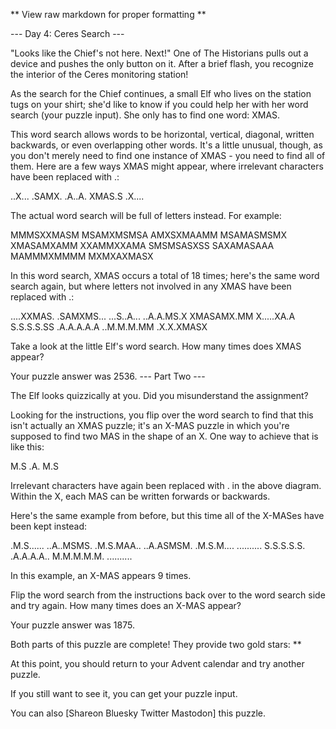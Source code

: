 ** View raw markdown for proper formatting **

--- Day 4: Ceres Search ---

"Looks like the Chief's not here. Next!" One of The Historians pulls out a
device and pushes the only button on it. After a brief flash, you recognize the
interior of the Ceres monitoring station!

As the search for the Chief continues, a small Elf who lives on the station tugs
on your shirt; she'd like to know if you could help her with her word search
(your puzzle input). She only has to find one word: XMAS.

This word search allows words to be horizontal, vertical, diagonal, written
backwards, or even overlapping other words. It's a little unusual, though, as
you don't merely need to find one instance of XMAS - you need to find all of
them. Here are a few ways XMAS might appear, where irrelevant characters have
been replaced with .:

..X... .SAMX. .A..A. XMAS.S .X....

The actual word search will be full of letters instead. For example:

MMMSXXMASM MSAMXMSMSA AMXSXMAAMM MSAMASMSMX XMASAMXAMM XXAMMXXAMA SMSMSASXSS
SAXAMASAAA MAMMMXMMMM MXMXAXMASX

In this word search, XMAS occurs a total of 18 times; here's the same word
search again, but where letters not involved in any XMAS have been replaced with
.:

....XXMAS. .SAMXMS... ...S..A... ..A.A.MS.X XMASAMX.MM X.....XA.A S.S.S.S.SS
.A.A.A.A.A ..M.M.M.MM .X.X.XMASX

Take a look at the little Elf's word search. How many times does XMAS appear?

Your puzzle answer was 2536. --- Part Two ---

The Elf looks quizzically at you. Did you misunderstand the assignment?

Looking for the instructions, you flip over the word search to find that this
isn't actually an XMAS puzzle; it's an X-MAS puzzle in which you're supposed to
find two MAS in the shape of an X. One way to achieve that is like this:

M.S .A. M.S

Irrelevant characters have again been replaced with . in the above diagram.
Within the X, each MAS can be written forwards or backwards.

Here's the same example from before, but this time all of the X-MASes have been
kept instead:

.M.S...... ..A..MSMS. .M.S.MAA.. ..A.ASMSM. .M.S.M.... .......... S.S.S.S.S.
.A.A.A.A.. M.M.M.M.M. ..........

In this example, an X-MAS appears 9 times.

Flip the word search from the instructions back over to the word search side and
try again. How many times does an X-MAS appear?

Your puzzle answer was 1875.

Both parts of this puzzle are complete! They provide two gold stars: **

At this point, you should return to your Advent calendar and try another puzzle.

If you still want to see it, you can get your puzzle input.

You can also [Shareon Bluesky Twitter Mastodon] this puzzle.
